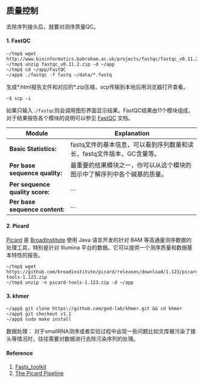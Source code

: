 ## 质量控制

去除序列接头后，就要对测序质量QC。

#### 1. FastQC

```
~/tmp$ wget http://www.bioinformatics.babraham.ac.uk/projects/fastqc/fastqc_v0.11.2.zip
~/tmp$ unzip fastqc_v0.11.2.zip -d ~/app
~/tmp$ cd ~/app/FastQC
~/app$ ./fastqc -f fastq ~/data/*.fastq
```

生成\*.html报告文件和对应的\*.zip压缩，scp传输到本地后用浏览器打开查看。

```
~$ scp -i 
```



如果只输入`./fastqc`则会调用图形界面显示结果。FastQC结果由11个模块组成，对于结果报告各个模块的说明可以参见 [FastQC](http://www.bioinformatics.babraham.ac.uk/projects/fastqc/) 文档。

| Module | Explanation |
| -- | -- |
| **Basic Statistics:** | fastq文件的基本信息，可以看到序列数量和读长，fastq文件版本，GC含量等。 |
| **Per base sequence quality:** | 最重要的结果模块之一，你可以从这个模块的图示中了解序列中各个碱基的质量。 |
| **Per sequence quality score:** | ... |
| **Per base sequence content:** | ... |

#### 2. Picard

[Picard][] 是 [BroadInstitute][] 使用 Java 语言开发的针对 BAM 等高通量测序数据的处理工具，特别是针对 Illumina 平台的数据。它可以提供一个测序质量和数据基本特性的报告。

```
~/tmp$ wget https://github.com/broadinstitute/picard/releases/download/1.123/picard-tools-1.123.zip
~/tmp$ unzip -n picard-tools-1.123.zip -d ~/app
```

#### 3. khmer

```
~/app$ git clone https://github.com/ged-lab/khmer.git && cd khmer
~/app$ git checkout v1.1
~/app$ sudo make install
```

数据处理：
对于smallRNA测序或者实验过程中出现一些问题比如文库被污染了接头等情况时，往往需要对数据进行去除污染序列的处理。




#### Reference ###

1. [Fastx_toolkit](http://hannonlab.cshl.edu/fastx_toolkit/)
2. [The Picard Pipeline](https://www.broadinstitute.org/files/shared/mpg/plathumgen/plathumgen_fennell.pdf)

[Picard]: http://broadinstitute.github.io/picard/ "Picard"
[BroadInstitute]: https://www.broadinstitute.org/ "Broad Institute"
